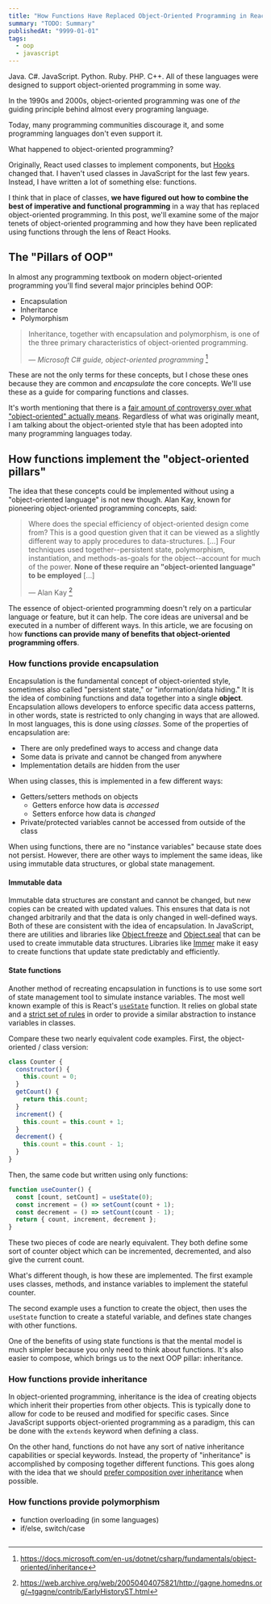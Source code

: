 ```yaml
---
title: "How Functions Have Replaced Object-Oriented Programming in React"
summary: "TODO: Summary"
publishedAt: "9999-01-01"
tags:
  - oop
  - javascript
---
```


Java. C#. JavaScript. Python. Ruby. PHP. C++. All of these languages were designed to support object-oriented programming in some way.

In the 1990s and 2000s, object-oriented programming was one of _the_ guiding principle behind almost every programing language.

Today, many programming communities discourage it, and some programming languages don't even support it.

What happened to object-oriented programming?

Originally, React used classes to implement components, but [Hooks](https://reactjs.org/docs/hooks-intro.html) changed that. I haven't used classes in JavaScript for the last few years. Instead, I have written a lot of something else: functions.

I think that in place of classes, **we have figured out how to combine the best of imperative and functional programming** in a way that has replaced object-oriented programming. In this post, we'll examine some of the major tenets of object-oriented programming and how they have been replicated using functions through the lens of React Hooks.

## The "Pillars of OOP"

In almost any programming textbook on modern object-oriented programming you'll find several major principles behind OOP:

- Encapsulation
- Inheritance
- Polymorphism

> Inheritance, together with encapsulation and polymorphism, is one of the three primary characteristics of object-oriented programming.
>
> &mdash; <cite>Microsoft C# guide, object-oriented programming</cite> [^1]

These are not the only terms for these concepts, but I chose these ones because they are common and _encapsulate_ the core concepts. We'll use these as a guide for comparing functions and classes.

<div class="note">
It's worth mentioning that there is a <a href="https://softwareengineering.stackexchange.com/questions/46592/so-what-did-alan-kay-really-mean-by-the-term-object-oriented">fair amount of controversy over what "object-oriented" actually means</a>. Regardless of what was originally meant, I am talking about the object-oriented style that has been adopted into many programming languages today.
</div>

## How functions implement the "object-oriented pillars"

The idea that these concepts could be implemented without using a "object-oriented language" is not new though. Alan Kay, known for pioneering object-oriented programming concepts, said:

> Where does the special efficiency of object-oriented design come from? This is a good question given that it can be viewed as a slightly different way to apply procedures to data-structures. [...] Four techniques used together--persistent state, polymorphism, instantiation, and methods-as-goals for the object--account for much of the power. **None of these require an "object-oriented language" to be employed** [...]
>
> &mdash; Alan Kay [^2]

The essence of object-oriented programming doesn't rely on a particular language or feature, but it can help. The core ideas are universal and be executed in a number of different ways. In this article, we are focusing on how **functions can provide many of benefits that object-oriented programming offers**.

### How functions provide encapsulation

Encapsulation is the fundamental concept of object-oriented style, sometimes also called "persistent state," or "information/data hiding." It is the idea of combining functions and data together into a single **object**. Encapsulation allows developers to enforce specific data access patterns, in other words, state is restricted to only changing in ways that are allowed. In most languages, this is done using _classes_. Some of the properties of encapsulation are:

- There are only predefined ways to access and change data
- Some data is private and cannot be changed from anywhere
- Implementation details are hidden from the user

When using classes, this is implemented in a few different ways:

- Getters/setters methods on objects
  - Getters enforce how data is _accessed_
  - Setters enforce how data is _changed_
- Private/protected variables cannot be accessed from outside of the class

When using functions, there are no "instance variables" because state does not persist. However, there are other ways to implement the same ideas, like using immutable data structures, or global state management.

#### Immutable data

Immutable data structures are constant and cannot be changed, but new copies can be created with updated values. This ensures that data is not changed arbitrarily and that the data is only changed in well-defined ways. Both of these are consistent with the idea of encapsulation. In JavaScript, there are utilities and libraries like [Object.freeze](https://developer.mozilla.org/en-US/docs/Web/JavaScript/Reference/Global_Objects/Object/freeze) and [Object.seal](https://developer.mozilla.org/en-US/docs/Web/JavaScript/Reference/Global_Objects/Object/seal) that can be used to create immutable data structures. Libraries like [Immer](https://immerjs.github.io/) make it easy to create functions that update state predictably and efficiently.

#### State functions

Another method of recreating encapsulation in functions is to use some sort of state management tool to simulate instance variables. The most well known example of this is React's [`useState`](https://reactjs.org/docs/hooks-reference.html#usestate) function. It relies on global state and a [strict set of rules](https://reactjs.org/docs/hooks-rules.html) in order to provide a similar abstraction to instance variables in classes.

Compare these two nearly equivalent code examples. First, the object-oriented / class version:

```javascript
class Counter {
  constructor() {
    this.count = 0;
  }
  getCount() {
    return this.count;
  }
  increment() {
    this.count = this.count + 1;
  }
  decrement() {
    this.count = this.count - 1;
  }
}
```

Then, the same code but written using only functions:

```typescript
function useCounter() {
  const [count, setCount] = useState(0);
  const increment = () => setCount(count + 1);
  const decrement = () => setCount(count - 1);
  return { count, increment, decrement };
}
```

These two pieces of code are nearly equivalent. They both define some sort of counter object which can be incremented, decremented, and also give the current count.

What's different though, is how these are implemented. The first example uses classes, methods, and instance variables to implement the stateful counter.

The second example uses a function to create the object, then uses the `useState` function to create a stateful variable, and defines state changes with other functions.

One of the benefits of using state functions is that the mental model is much simpler because you only need to think about functions. It's also easier to compose, which brings us to the next OOP pillar: inheritance.

### How functions provide inheritance

In object-oriented programming, inheritance is the idea of creating objects which inherit their properties from other objects. This is typically done to allow for code to be reused and modified for specific cases. Since JavaScript supports object-oriented programming as a paradigm, this can be done with the `extends` keyword when defining a class.

On the other hand, functions do not have any sort of native inheritance capabilities or special keywords. Instead, the property of "inheritance" is accomplished by composing together different functions. This goes along with the idea that we should [prefer composition over inheritance](https://stackoverflow.com/questions/49002/prefer-composition-over-inheritance) when possible.

### How functions provide polymorphism

- function overloading (in some languages)
- if/else, switch/case

[^1]: https://docs.microsoft.com/en-us/dotnet/csharp/fundamentals/object-oriented/inheritance
[^2]: https://web.archive.org/web/20050404075821/http://gagne.homedns.org/~tgagne/contrib/EarlyHistoryST.html

```

```
